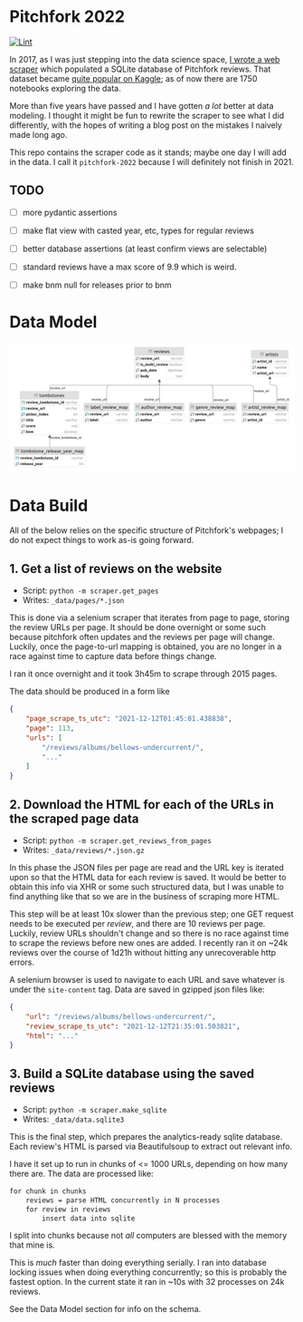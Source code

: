 # Pitchfork 2022

[![Lint](https://github.com/nolanbconaway/pitchfork-2022/actions/workflows/push.yaml/badge.svg)](https://github.com/nolanbconaway/pitchfork-2022/actions/workflows/push.yaml)

In 2017, as I was just stepping into the data science space, [I wrote a web scraper](https://nolanbconaway.github.io/blog/2017/pitchfork-roundup.html) which populated a SQLite database of Pitchfork reviews. That dataset became [quite popular on Kaggle](https://www.kaggle.com/nolanbconaway/pitchfork-data); as of now there are 1750 notebooks exploring the data.

More than five years have passed and I have gotten _a lot_ better at data modeling. I thought it might be fun to rewrite the scraper to see what I did differently, with the hopes of writing a blog post on the mistakes I naively made long ago.

This repo contains the scraper code as it stands; maybe one day I will add in the data. I call it `pitchfork-2022` because I will definitely not finish in 2021.


## TODO

- [ ] more pydantic assertions
- [ ] make flat view with casted year, etc, types for regular reviews
- [ ] better database assertions (at least confirm views are selectable)
- [ ] standard reviews have a max score of 9.9 which is weird.
- [ ] make bnm null for releases prior to bnm


# Data Model

![](schema.png)

# Data Build

All of the below relies on the specific structure of Pitchfork's webpages; I do not expect things to work as-is going forward.

## 1. Get a list of reviews on the website

- Script: `python -m scraper.get_pages`
- Writes: `_data/pages/*.json` 

This is done via a selenium scraper that iterates from page to page, storing the review URLs per page. It should be done overnight or some such because pitchfork often updates and the reviews per page will change. Luckily, once the page-to-url mapping is obtained, you are no longer in a race against time to capture data before things change. 

I ran it once overnight and it took 3h45m to scrape through 2015 pages.

The data should be produced in a form like

```json
{
    "page_scrape_ts_utc": "2021-12-12T01:45:01.438838",
    "page": 113,
    "urls": [
        "/reviews/albums/bellows-undercurrent/",
        "..."
    ]
}
```

## 2. Download the HTML for each of the URLs in the scraped page data

- Script: `python -m scraper.get_reviews_from_pages`
- Writes: `_data/reviews/*.json.gz` 

In this phase the JSON files per page are read and the URL key is iterated upon so that the HTML data for each review is saved. It would be better to obtain this info via XHR or some such structured data, but I was unable to find anything like that so we are in the business of scraping more HTML.

This step will be at least 10x slower than the previous step; one GET request needs to be executed per _review_, and there are 10 reviews per page. Luckily, review URLs shouldn't change and so there is no race against time to scrape the reviews before new ones are added. I recently ran it on ~24k reviews over the course of 1d21h without hitting any unrecoverable http errors.

A selenium browser is used to navigate to each URL and save whatever is under the `site-content` tag. Data are saved in gzipped json files like:

```json
{
    "url": "/reviews/albums/bellows-undercurrent/",
    "review_scrape_ts_utc": "2021-12-12T21:35:01.503821",
    "html": "..."
}
```

## 3. Build a SQLite database using the saved reviews

- Script: `python -m scraper.make_sqlite`
- Writes: `_data/data.sqlite3` 

This is the final step, which prepares the analytics-ready sqlite database. Each review's HTML is parsed via Beautifulsoup to extract out relevant info. 

I have it set up to run in chunks of <= 1000 URLs, depending on how many there are. The data are processed like:

```
for chunk in chunks
    reviews = parse HTML concurrently in N processes
    for review in reviews
        insert data into sqlite
```

I split into chunks because not _all_ computers are blessed with the memory that mine is.

This is _much_ faster than doing everything serially. I ran into database locking issues when doing everything concurrently; so this is probably the fastest option. In the current state it ran in ~10s with 32 processes on 24k reviews.

See the Data Model section for info on the schema.
